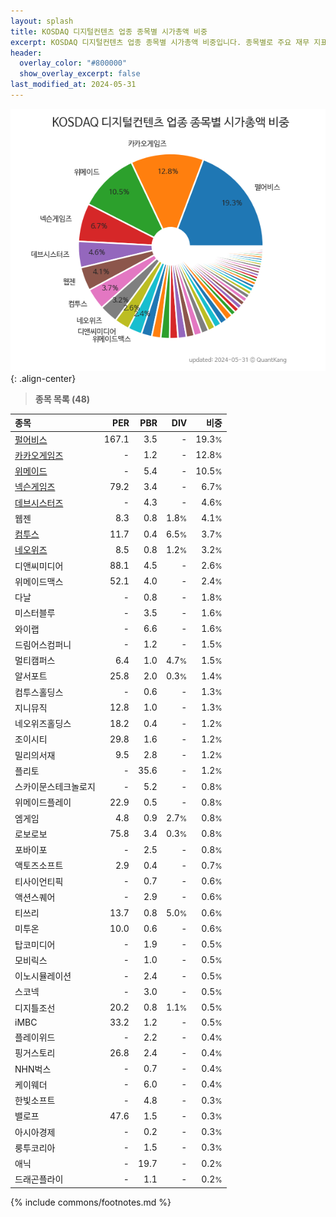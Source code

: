 ```yaml
---
layout: splash
title: KOSDAQ 디지털컨텐츠 업종 종목별 시가총액 비중
excerpt: KOSDAQ 디지털컨텐츠 업종 종목별 시가총액 비중입니다. 종목별로 주요 재무 지표를 함께 표시합니다.
header:
  overlay_color: "#800000"
  show_overlay_excerpt: false
last_modified_at: 2024-05-31
---
```



![KOSDAQ 디지털컨텐츠 업종 종목별 시가총액 비중](/stats/sector/images/kosdaq_업종_디지털컨텐츠_종목.png){: .align-center}


> **종목 목록 (48)**<a id="list"></a>

| **종목** | **PER** | **PBR** | **DIV** | **비중** |
| :------- | ------: | ------: | ------: | -------: |
| [펄어비스](/263750/) | 167.1 | 3.5 | - | 19.3<small>%</small> |
| [카카오게임즈](/293490/) | - | 1.2 | - | 12.8<small>%</small> |
| [위메이드](/112040/) | - | 5.4 | - | 10.5<small>%</small> |
| [넥슨게임즈](/225570/) | 79.2 | 3.4 | - | 6.7<small>%</small> |
| [데브시스터즈](/194480/) | - | 4.3 | - | 4.6<small>%</small> |
| 웹젠 | 8.3 | 0.8 | 1.8<small>%</small> | 4.1<small>%</small> |
| [컴투스](/078340/) | 11.7 | 0.4 | 6.5<small>%</small> | 3.7<small>%</small> |
| [네오위즈](/095660/) | 8.5 | 0.8 | 1.2<small>%</small> | 3.2<small>%</small> |
| 디앤씨미디어 | 88.1 | 4.5 | - | 2.6<small>%</small> |
| 위메이드맥스 | 52.1 | 4.0 | - | 2.4<small>%</small> |
| 다날 | - | 0.8 | - | 1.8<small>%</small> |
| 미스터블루 | - | 3.5 | - | 1.6<small>%</small> |
| 와이랩 | - | 6.6 | - | 1.6<small>%</small> |
| 드림어스컴퍼니 | - | 1.2 | - | 1.5<small>%</small> |
| 멀티캠퍼스 | 6.4 | 1.0 | 4.7<small>%</small> | 1.5<small>%</small> |
| 알서포트 | 25.8 | 2.0 | 0.3<small>%</small> | 1.4<small>%</small> |
| 컴투스홀딩스 | - | 0.6 | - | 1.3<small>%</small> |
| 지니뮤직 | 12.8 | 1.0 | - | 1.3<small>%</small> |
| 네오위즈홀딩스 | 18.2 | 0.4 | - | 1.2<small>%</small> |
| 조이시티 | 29.8 | 1.6 | - | 1.2<small>%</small> |
| 밀리의서재 | 9.5 | 2.8 | - | 1.2<small>%</small> |
| 플리토 | - | 35.6 | - | 1.2<small>%</small> |
| 스카이문스테크놀로지 | - | 5.2 | - | 0.8<small>%</small> |
| 위메이드플레이 | 22.9 | 0.5 | - | 0.8<small>%</small> |
| 엠게임 | 4.8 | 0.9 | 2.7<small>%</small> | 0.8<small>%</small> |
| 로보로보 | 75.8 | 3.4 | 0.3<small>%</small> | 0.8<small>%</small> |
| 포바이포 | - | 2.5 | - | 0.8<small>%</small> |
| 액토즈소프트 | 2.9 | 0.4 | - | 0.7<small>%</small> |
| 티사이언티픽 | - | 0.7 | - | 0.6<small>%</small> |
| 액션스퀘어 | - | 2.9 | - | 0.6<small>%</small> |
| 티쓰리 | 13.7 | 0.8 | 5.0<small>%</small> | 0.6<small>%</small> |
| 미투온 | 10.0 | 0.6 | - | 0.6<small>%</small> |
| 탑코미디어 | - | 1.9 | - | 0.5<small>%</small> |
| 모비릭스 | - | 1.0 | - | 0.5<small>%</small> |
| 이노시뮬레이션 | - | 2.4 | - | 0.5<small>%</small> |
| 스코넥 | - | 3.0 | - | 0.5<small>%</small> |
| 디지틀조선 | 20.2 | 0.8 | 1.1<small>%</small> | 0.5<small>%</small> |
| iMBC | 33.2 | 1.2 | - | 0.5<small>%</small> |
| 플레이위드 | - | 2.2 | - | 0.4<small>%</small> |
| 핑거스토리 | 26.8 | 2.4 | - | 0.4<small>%</small> |
| NHN벅스 | - | 0.7 | - | 0.4<small>%</small> |
| 케이웨더 | - | 6.0 | - | 0.4<small>%</small> |
| 한빛소프트 | - | 4.8 | - | 0.3<small>%</small> |
| 밸로프 | 47.6 | 1.5 | - | 0.3<small>%</small> |
| 아시아경제 | - | 0.2 | - | 0.3<small>%</small> |
| 룽투코리아 | - | 1.5 | - | 0.3<small>%</small> |
| 애닉 | - | 19.7 | - | 0.2<small>%</small> |
| 드래곤플라이 | - | 1.1 | - | 0.2<small>%</small> |

{% include commons/footnotes.md %}